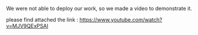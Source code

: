 We were not able to deploy our work, so we made a video to demonstrate it.

please find attached the link : https://www.youtube.com/watch?v=MJV9QExPSAI
